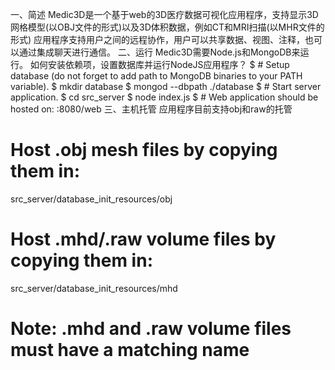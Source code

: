 一、简述
Medic3D是一个基于web的3D医疗数据可视化应用程序，支持显示3D网格模型(以OBJ文件的形式)以及3D体积数据，例如CT和MRI扫描(以MHR文件的形式)
应用程序支持用户之间的远程协作，用户可以共享数据、视图、注释，也可以通过集成聊天进行通信。
二、运行
Medic3D需要Node.js和MongoDB来运行。
如何安装依赖项，设置数据库并运行NodeJS应用程序？
$ # Setup database (do not forget to add path to MongoDB binaries to your PATH variable).
$ mkdir database
$ mongod --dbpath ./database
$ # Start server application.
$ cd src_server
$ node index.js
$ # Web application should be hosted on: <YOUR IP>:8080/web
三、主机托管
应用程序目前支持obj和raw的托管
# Host .obj mesh files by copying them in:
src_server/database_init_resources/obj
# Host .mhd/.raw volume files by copying them in:
src_server/database_init_resources/mhd
# Note: .mhd and .raw volume files must have a matching name

